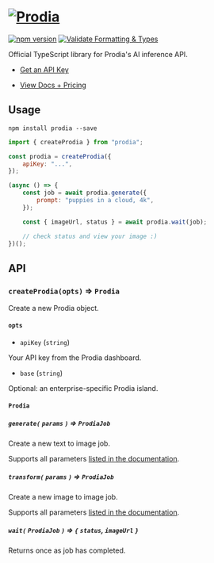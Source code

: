 # [![Prodia](./logo.svg)](https://prodia.com)

[![npm version](https://badge.fury.io/js/prodia.svg)](https://badge.fury.io/js/prodia)
[![Validate Formatting & Types](https://github.com/prodialabs/prodia-js/actions/workflows/validate.yml/badge.svg)](https://github.com/prodialabs/prodia-js/actions/workflows/validate.yml)

Official TypeScript library for Prodia's AI inference API.

- [Get an API Key](https://app.prodia.com/api)

- [View Docs + Pricing](https://docs.prodia.com/reference/getting-started)

## Usage

```
npm install prodia --save
```

```javascript
import { createProdia } from "prodia";

const prodia = createProdia({
	apiKey: "...",
});

(async () => {
	const job = await prodia.generate({
		prompt: "puppies in a cloud, 4k",
	});

	const { imageUrl, status } = await prodia.wait(job);

	// check status and view your image :)
})();
```

## API

### `createProdia(opts)` => `Prodia`

Create a new Prodia object.

#### `opts`

- `apiKey` (`string`)

Your API key from the Prodia dashboard.

- `base` (`string`)

Optional: an enterprise-specific Prodia island.

#### `Prodia`

##### `generate(` `params` `)` => `ProdiaJob`

Create a new text to image job.

Supports all parameters [listed in the documentation](https://docs.prodia.com/reference/generate).

##### `transform(` `params` `)` => `ProdiaJob`

Create a new image to image job.

Supports all parameters [listed in the documentation](https://docs.prodia.com/reference/transform).

##### `wait(` `ProdiaJob` `)` => `{` `status`, `imageUrl` `}`

Returns once as job has completed.
